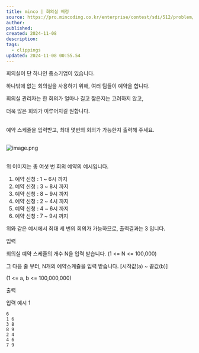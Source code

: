 ```yaml
---
title: minco | 회의실 배정
source: https://pro.mincoding.co.kr/enterprise/contest/sdi/512/problem/SM02_07
author: 
published: 
created: 2024-11-08
description: 
tags:
  - clippings
updated: 2024-11-08 00:55.54
---
```

회의실이 단 하나인 중소기업이 있습니다.

하나밖에 없는 회의실을 사용하기 위해, 여러 팀들이 예약을 합니다.

회의실 관리자는 한 회의가 얼마나 길고 짧은지는 고려하지 않고,

더욱 많은 회의가 이루어지길 원합니다.  
 

예약 스케쥴을 입력받고, 최대 몇번의 회의가 가능한지 출력해 주세요.  
 

![image.png](https://pro.mincoding.co.kr/public/upload/fa4f131745.png)  
 

위 이미지는 총 여섯 번 회의 예약의 예시입니다.

1. 예약 신청 : 1 ~ 6시 까지
2. 예약 신청 : 3 ~ 8시 까지
3. 예약 신청 : 8 ~ 9시 까지
4. 예약 신청 : 2 ~ 4시 까지
5. 예약 신청 : 4 ~ 6시 까지
6. 예약 신청 : 7 ~ 9시 까지

위와 같은 예시에서 최대 세 번의 회의가 가능하므로, 출력결과는 3 입니다.

입력

회의실 예약 스케쥴의 개수 N을 입력 받습니다. (1 <= N <= 100,000)

그 다음 줄 부터, N개의 예약스케쥴을 입력 받습니다. \[시작값(a) ~ 끝값(b)\]

(1 <= a, b <= 100,000,000)

출력

입력 예시 1

```
6
1 6
3 8
8 9
2 4
4 6
7 9
```